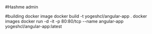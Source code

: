 
#Hashme admin 


#building docker image
docker build -t yogeshcl/angular-app .
docker images
docker run -d -it -p 80:80/tcp --name angular-app
yogeshcl/angular-app:latest